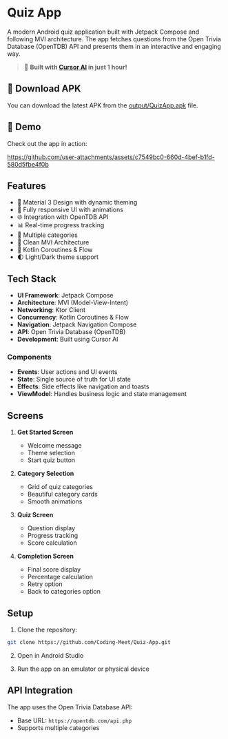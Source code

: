 # Quiz App

A modern Android quiz application built with Jetpack Compose and following MVI architecture. The app fetches questions from the Open Trivia Database (OpenTDB) API and presents them in an interactive and engaging way.

> 🚀 **Built with [Cursor AI](https://cursor.sh/) in just 1 hour!**

## 📱 Download APK

You can download the latest APK from the [output/QuizApp.apk](output/quiz-app.apk) file.

## 🎥 Demo

Check out the app in action:

https://github.com/user-attachments/assets/c7549bc0-660d-4bef-b1fd-580d5fbe4f0b

## Features

- 🎨 Material 3 Design with dynamic theming
- 📱 Fully responsive UI with animations
- 🌐 Integration with OpenTDB API
- 📊 Real-time progress tracking
- 🎯 Multiple categories
- 🔄 Clean MVI Architecture
- 🚀 Kotlin Coroutines & Flow
- 🌓 Light/Dark theme support

## Tech Stack

- **UI Framework**: Jetpack Compose
- **Architecture**: MVI (Model-View-Intent)
- **Networking**: Ktor Client
- **Concurrency**: Kotlin Coroutines & Flow
- **Navigation**: Jetpack Navigation Compose
- **API**: Open Trivia Database (OpenTDB)
- **Development**: Built using Cursor AI


### Components

- **Events**: User actions and UI events
- **State**: Single source of truth for UI state
- **Effects**: Side effects like navigation and toasts
- **ViewModel**: Handles business logic and state management

## Screens

1. **Get Started Screen**
   - Welcome message
   - Theme selection
   - Start quiz button

2. **Category Selection**
   - Grid of quiz categories
   - Beautiful category cards
   - Smooth animations

3. **Quiz Screen**
   - Question display
   - Progress tracking
   - Score calculation

4. **Completion Screen**
   - Final score display
   - Percentage calculation
   - Retry option
   - Back to categories option

## Setup

1. Clone the repository:
```bash
git clone https://github.com/Coding-Meet/Quiz-App.git
```

2. Open in Android Studio

3. Run the app on an emulator or physical device


## API Integration

The app uses the Open Trivia Database API:
- Base URL: `https://opentdb.com/api.php`
- Supports multiple categories
